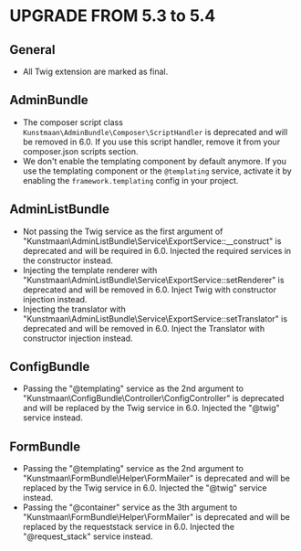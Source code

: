 UPGRADE FROM 5.3 to 5.4
=======================

General
-------

* All Twig extension are marked as final.

AdminBundle
-----------

* The composer script class `Kunstmaan\AdminBundle\Composer\ScriptHandler` is deprecated and will be removed in 6.0. 
  If you use this script handler, remove it from your composer.json scripts section.
* We don't enable the templating component by default anymore. If you use the templating component or the `@templating` service, activate it by enabling the `framework.templating` config in your project.

AdminListBundle
---------------

* Not passing the Twig service as the first argument of "Kunstmaan\AdminListBundle\Service\ExportService::__construct" is deprecated and will be required in 6.0. Injected the required services in the constructor instead.
* Injecting the template renderer with "Kunstmaan\AdminListBundle\Service\ExportService::setRenderer" is deprecated and will be removed in 6.0. Inject Twig with constructor injection instead.
* Injecting the translator with "Kunstmaan\AdminListBundle\Service\ExportService::setTranslator" is deprecated and will be removed in 6.0. Inject the Translator with constructor injection instead.

ConfigBundle
------------

* Passing the "@templating" service as the 2nd argument to "Kunstmaan\ConfigBundle\Controller\ConfigController" is deprecated and will be replaced by the Twig service in 6.0. Injected the "@twig" service instead.

FormBundle
----------

* Passing the "@templating" service as the 2nd argument to "Kunstmaan\FormBundle\Helper\FormMailer" is deprecated and will be replaced by the Twig service in 6.0. Injected the "@twig" service instead.
* Passing the "@container" service as the 3th argument to "Kunstmaan\FormBundle\Helper\FormMailer" is deprecated and will be replaced by the requeststack service in 6.0. Injected the "@request_stack" service instead.
